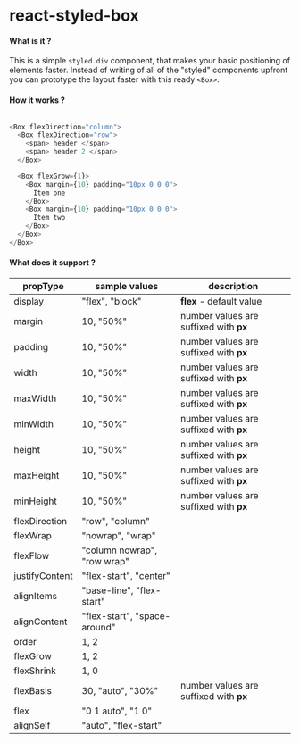 # react-styled-box

#### What is it ?

This is a simple `styled.div` component, that makes your basic positioning of elements faster.
Instead of writing of all of the "styled" components upfront you can prototype the layout faster with this ready `<Box>`.

#### How it works ?

```js

<Box flexDirection="column">
  <Box flexDirection="row">
    <span> header </span>
    <span> header 2 </span>
  </Box>

  <Box flexGrow={1}>
    <Box margin={10} padding="10px 0 0 0">
      Item one
    </Box>
    <Box margin={10} padding="10px 0 0 0">
      Item two
    </Box>
  </Box>
</Box>

```

#### What does it support ?

propType | sample values | description
--- | --- | ---
display | "flex", "block" | **flex** - default value
margin | 10, "50%" | number values are suffixed with **px**
padding | 10, "50%" | number values are suffixed with **px**
width | 10, "50%" | number values are suffixed with **px**
maxWidth |10, "50%" | number values are suffixed with **px**
minWidth |10, "50%" | number values are suffixed with **px**
height | 10, "50%" | number values are suffixed with **px**
maxHeight | 10, "50%" | number values are suffixed with **px**
minHeight | 10, "50%" | number values are suffixed with **px**
flexDirection | "row", "column" |
flexWrap | "nowrap", "wrap" |
flexFlow | "column nowrap", "row wrap" |
justifyContent | "flex-start", "center" |
alignItems | "base-line", "flex-start" |
alignContent | "flex-start", "space-around" |
order | 1, 2 |
flexGrow | 1, 2 |
flexShrink | 1, 0 |
flexBasis | 30, "auto", "30%" | number values are suffixed with **px**
flex | "0 1 auto", "1 0" |
alignSelf | "auto", "flex-start" |
